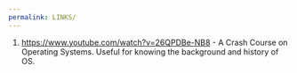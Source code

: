 ```yaml
---
permalink: LINKS/
---
```

1. https://www.youtube.com/watch?v=26QPDBe-NB8 - A Crash Course on Operating Systems. Useful for knowing the background and history of OS.
